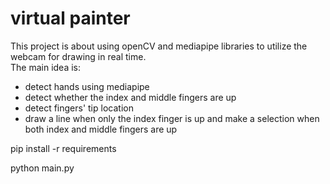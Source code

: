 # virtual painter
This project is about using openCV and mediapipe libraries   to utilize the webcam for drawing in real time.   
The main idea is:   
* detect hands using mediapipe
* detect whether the index and middle fingers are up
* detect fingers' tip location
* draw a line when only the index finger is up and make a selection when both index and middle fingers are up





pip install -r requirements


python main.py


